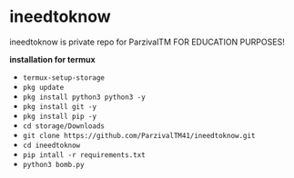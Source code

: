  # ineedtoknow
 ineedtoknow is private repo for ParzivalTM
 FOR EDUCATION PURPOSES!
 
 **installation for termux**
 - `termux-setup-storage`
 - `pkg update`
 - `pkg install python3 python3 -y`
 - `pkg install git -y`
 - `pkg install pip -y`
 - `cd storage/Downloads`
 - `git clone https://github.com/ParzivalTM41/ineedtoknow.git`
 - `cd ineedtoknow`
 - `pip intall -r requirements.txt`
 - `python3 bomb.py`

